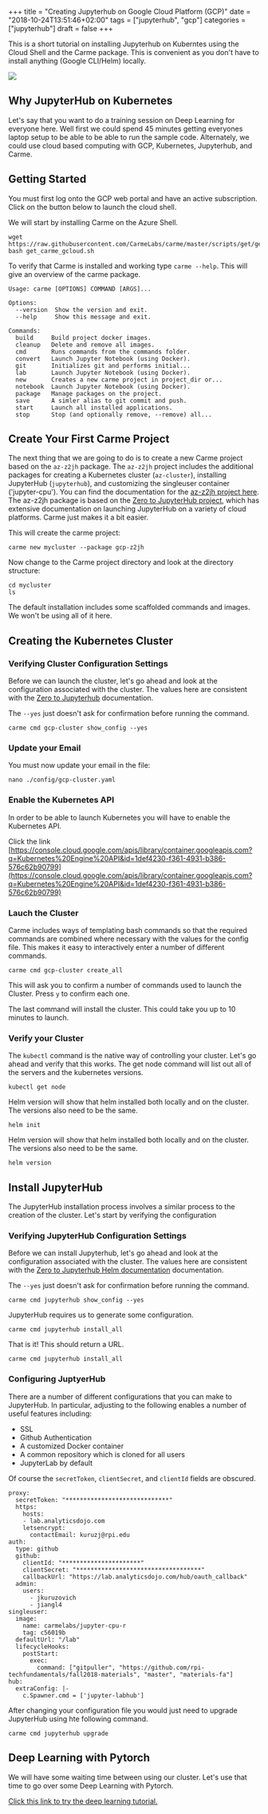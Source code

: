 +++
title = "Creating Jupyterhub on Google Cloud Platform (GCP)"
date = "2018-10-24T13:51:46+02:00"
tags = ["jupyterhub", "gcp"]
categories = ["jupyterhub"]
draft = false
+++

This is a short tutorial on installing Jupyterhub on Kuberntes using the Cloud Shell and the Carme package. This is convenient as you don't have to install anything (Google CLI/Helm) locally.

<a style="cursor:pointer" onclick='javascript:window.open("https://console.cloud.google.com/cloudshell/", "_blank", "toolbar=no,scrollbars=yes,resizable=yes,menubar=no,location=no,status=no")'><image src="https://gstatic.com/cloudssh/images/open-btn.png" /></a>

## Why JupyterHub on Kubernetes

Let's say that you want to do a training session on Deep Learning for everyone here.  Well first we could spend 45 minutes getting everyones laptop setup to be able to be able to run the sample code.  Alternately, we could use cloud based computing with GCP, Kubernetes, Jupyterhub, and Carme.


## Getting Started
You must first log onto the GCP web portal and have an active subscription. Click on the button below to launch the cloud shell.



We will start by installing Carme on the Azure Shell.

```
wget https://raw.githubusercontent.com/CarmeLabs/carme/master/scripts/get/get_carme_gcloud.sh
bash get_carme_gcloud.sh
```



To verify that Carme is installed and working type `carme --help`. This will give an overview of the carme package.

```
Usage: carme [OPTIONS] COMMAND [ARGS]...

Options:
  --version  Show the version and exit.
  --help     Show this message and exit.

Commands:
  build     Build project docker images.
  cleanup   Delete and remove all images.
  cmd       Runs commands from the commands folder.
  convert   Launch Jupyter Notebook (using Docker).
  git       Initializes git and performs initial...
  lab       Launch Jupyter Notebook (using Docker).
  new       Creates a new carme project in project_dir or...
  notebook  Launch Jupyter Notebook (using Docker).
  package   Manage packages on the project.
  save      A simler alias to git commit and push.
  start     Launch all installed applications.
  stop      Stop (and optionally remove, --remove) all...

```

## Create Your First Carme Project
The next thing that we are going to do is to create a new Carme project based on the `az-z2jh` package. The `az-z2jh` project includes the additional packages for creating a Kubernetes cluster (`az-cluster`), installing JupyterHub (`jupyterhub`), and customizing the singleuser container ('jupyter-cpu'). You can find the documentation for the [az-z2jh project here](https://docs.carme.ai/packages/az-z2jh.html). The az-z2jh package is based on the [Zero to JupyterHub project](https://zero-to-jupyterhub.readthedocs.io/en/latest/), which has extensive documentation on launching JupyterHub on a variety of cloud platforms. Carme just makes it a bit easier.

This will create the carme project:
```
carme new mycluster --package gcp-z2jh
```

Now change to the Carme project directory and look at the directory structure:
```
cd mycluster
ls
```

The default installation includes some scaffolded commands and images.  We won't be using all of it here.

## Creating the Kubernetes Cluster
### Verifying Cluster Configuration Settings
Before we can launch the cluster, let's go ahead and look at the configuration associated with the cluster. The values here are consistent with the [Zero to Jupyterhub](https://zero-to-jupyterhub.readthedocs.io/en/latest/) documentation.

The `--yes` just doesn't ask for confirmation before running the command.

```
carme cmd gcp-cluster show_config --yes
```
### Update your Email
You must now update your email in the file:
```
nano ./config/gcp-cluster.yaml
```

### Enable the Kubernetes API
In order to be able to launch Kubernetes you will have to enable the Kubernetes API.

Click the link
[https://console.cloud.google.com/apis/library/container.googleapis.com?q=Kubernetes%20Engine%20API&id=1def4230-f361-4931-b386-576c62b90799](https://console.cloud.google.com/apis/library/container.googleapis.com?q=Kubernetes%20Engine%20API&id=1def4230-f361-4931-b386-576c62b90799)

### Lauch the Cluster
Carme includes ways of templating bash commands so that the required commands are combined where necessary with the values for the config file.  This makes it easy to interactively enter a number of different commands.

```
carme cmd gcp-cluster create_all
```

This will ask you to confirm a number of commands used to launch the Cluster.  Press `y` to confirm each one.

The last command will install the cluster. This could take you up to 10 minutes to launch.


### Verify your Cluster
The `kubectl` command is the native way of controlling your cluster. Let's go ahead and verify that this works. The get node command will list out all of the servers and the kubernetes versions.

```
kubectl get node
```


Helm version will show that helm installed both locally and on the cluster.  The versions also need to be the same.
```
helm init
```

Helm version will show that helm installed both locally and on the cluster.  The versions also need to be the same.
```
helm version
```

## Install JupyterHub
The JupyterHub installation process involves a similar process to the creation of the cluster. Let's start by verifying the configuration

### Verifying JupyterHub Configuration Settings
Before we can install Jupyterhub, let's go ahead and look at the configuration associated with the cluster. The values here are consistent with the [Zero to Jupyterhub Helm documentation](https://zero-to-jupyterhub.readthedocs.io/en/latest/setup-helm.html) documentation.

The `--yes` just doesn't ask for confirmation before running the command.

```
carme cmd jupyterhub show_config --yes
```

JupyterHub requires us to generate some configuration.

```
carme cmd jupyterhub install_all
```

That is it! This should return a URL.

```
carme cmd jupyterhub install_all
```

### Configuring JuptyerHub
There are a number of different configurations that you can make to JupyterHub. In particular, adjusting to the following enables a number of useful features including:
- SSL
- Github Authentication
- A customized Docker container
- A common repository which is cloned for all users
- JupyterLab by default

Of course the `secretToken`, `clientSecret`, and `clientId` fields are obscured.

```
proxy:
  secretToken: "*****************************"
  https:
    hosts:
    - lab.analyticsdojo.com
    letsencrypt:
      contactEmail: kuruzj@rpi.edu
auth:
  type: github
  github:
    clientId: "**********************"
    clientSecret: "***********************************"
    callbackUrl: "https://lab.analyticsdojo.com/hub/oauth_callback"
  admin:
    users:
      - jkuruzovich
      - jiangl4
singleuser:
  image:
    name: carmelabs/jupyter-cpu-r
    tag: c56019b
  defaultUrl: "/lab"
  lifecycleHooks:
    postStart:
      exec:
        command: ["gitpuller", "https://github.com/rpi-techfundamentals/fall2018-materials", "master", "materials-fa"]
hub:
  extraConfig: |-
    c.Spawner.cmd = ['jupyter-labhub']
```

After changing your configuration file you would just need to upgrade JupyterHub using hte following command.

```
carme cmd jupyterhub upgrade
```


## Deep Learning with Pytorch
We will have some waiting time between using our cluster. Let's use that time to go over some Deep Learning with Pytorch.

[Click this link to try the deep learning tutorial.](http://lab.analyticsdojo.com/hub/user-redirect/git-pull?repo=https://github.com/CarmeLabs/GCP-tutorial&branch=master&supPath=GCP-tutorial&app=lab)
